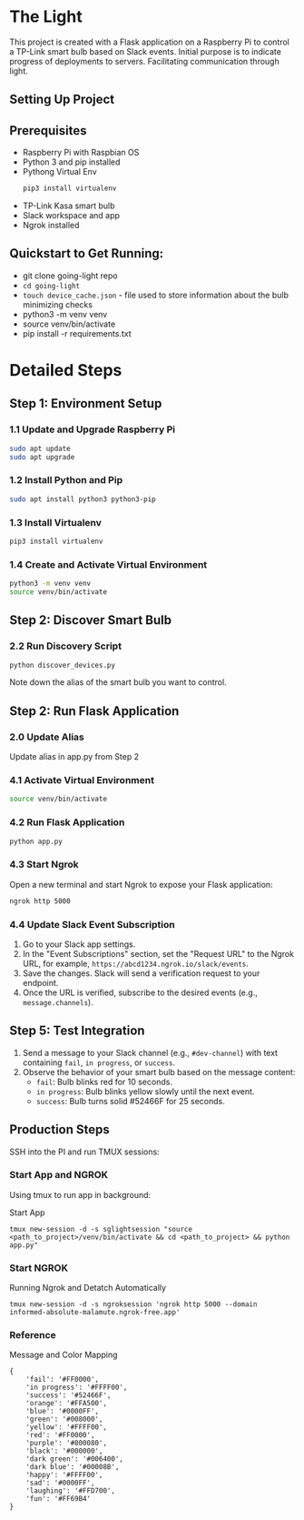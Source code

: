 # The Light

This project is created with a Flask application on a Raspberry Pi to control a TP-Link smart bulb based on Slack events.  Initial purpose is to
indicate progress of deployments to servers.  Facilitating communication through light.

## Setting Up Project

## Prerequisites

- Raspberry Pi with Raspbian OS
- Python 3 and pip installed
- Pythong Virtual Env
    ```sh
    pip3 install virtualenv
    ```
- TP-Link Kasa smart bulb
- Slack workspace and app
- Ngrok installed

## Quickstart to Get Running:
- git clone going-light repo
- `cd going-light`
- `touch device_cache.json` - file used to store information about the bulb minimizing checks
- python3 -m venv venv
- source venv/bin/activate
- pip install -r requirements.txt

# Detailed Steps
## Step 1: Environment Setup

### 1.1 Update and Upgrade Raspberry Pi

```sh
sudo apt update
sudo apt upgrade
```

### 1.2 Install Python and Pip

```sh
sudo apt install python3 python3-pip
```

### 1.3 Install Virtualenv

```sh
pip3 install virtualenv
```

### 1.4 Create and Activate Virtual Environment

```sh
python3 -m venv venv
source venv/bin/activate
```

## Step 2: Discover Smart Bulb

### 2.2 Run Discovery Script

```sh
python discover_devices.py
```

Note down the alias of the smart bulb you want to control.

## Step 2: Run Flask Application

### 2.0 Update Alias

Update alias in app.py from Step 2

### 4.1 Activate Virtual Environment

```sh
source venv/bin/activate
```

### 4.2 Run Flask Application

```sh
python app.py
```

### 4.3 Start Ngrok

Open a new terminal and start Ngrok to expose your Flask application:

```sh
ngrok http 5000
```

### 4.4 Update Slack Event Subscription

1. Go to your Slack app settings.
2. In the "Event Subscriptions" section, set the "Request URL" to the Ngrok URL, for example, `https://abcd1234.ngrok.io/slack/events`.
3. Save the changes. Slack will send a verification request to your endpoint.
4. Once the URL is verified, subscribe to the desired events (e.g., `message.channels`).

## Step 5: Test Integration

1. Send a message to your Slack channel (e.g., `#dev-channel`) with text containing `fail`, `in progress`, or `success`.
2. Observe the behavior of your smart bulb based on the message content:
   - `fail`: Bulb blinks red for 10 seconds.
   - `in progress`: Bulb blinks yellow slowly until the next event.
   - `success`: Bulb turns solid #52466F for 25 seconds.


## Production Steps
SSH into the PI and run TMUX sessions:

### Start App and NGROK

Using tmux to run app in background:

Start App

`tmux new-session -d -s sglightsession "source <path_to_project>/venv/bin/activate && cd <path_to_project> && python app.py"`

### Start NGROK

Running Ngrok and Detatch Automatically

`tmux new-session -d -s ngroksession 'ngrok http 5000 --domain informed-absolute-malamute.ngrok-free.app'`

### Reference
Message and Color Mapping
```
{
    'fail': '#FF0000',
    'in progress': '#FFFF00',
    'success': '#52466F',
    'orange': '#FFA500',
    'blue': '#0000FF',
    'green': '#008000',
    'yellow': '#FFFF00',
    'red': '#FF0000',
    'purple': '#800080',
    'black': '#000000',
    'dark green': '#006400',
    'dark blue': '#00008B',
    'happy': '#FFFF00',
    'sad': '#0000FF',
    'laughing': '#FFD700',
    'fun': '#FF69B4'
}
```

